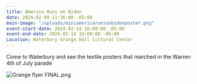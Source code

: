 ```yaml
---
title: America Runs on Biden
date: 2024-02-09 11:36:00 -05:00
main-image: "/uploads/miniamericarunsonbidenposter.png"
event-start-date: 2024-02-14 16:00:00 -05:00
event-end-date: 2024-02-14 19:00:00 -05:00
Location: Waterbury Grange Hall Cultural Center
---
```


Come to Waterbury and see the textile posters that marched in the Warren 4th of July parade

![Grange flyer FINAL.png](/uploads/Grange%20flyer%20FINAL.png)